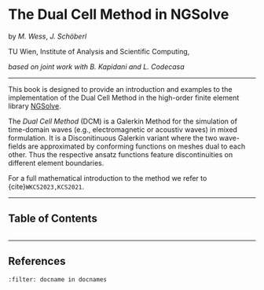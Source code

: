 # The Dual Cell Method in NGSolve

by *M. Wess*, *J. Schöberl*

TU Wien, Institute of Analysis and Scientific Computing, 

*based on joint work with B. Kapidani and L. Codecasa*


---


This book is designed to provide an introduction and examples to the implementation of the Dual Cell Method in the high-order finite element library [NGSolve](https://ngsolve.org).


The *Dual Cell Method* (DCM) is a Galerkin Method for the simulation of time-domain waves (e.g., electromagnetic or acoustiv waves) in mixed formulation. It is a Disconitinuous Galerkin variant where the two wave-fields are approximated by conforming functions on meshes dual to each other. Thus the respective ansatz functions feature discontinuities on different element boundaries.

For a full mathematical introduction to the method we refer to {cite}`WKCS2023,KCS2021`.

---

## Table of Contents
```{tableofcontents}
```


---

## References
```{bibliography}
:filter: docname in docnames
```
